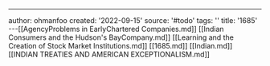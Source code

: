 ---
author: ohmanfoo
created: '2022-09-15'
source: '#todo'
tags: ''
title: '1685'
---[[AgencyProblems in EarlyChartered Companies.md]]
[[Indian Consumers and the Hudson's BayCompany.md]]
[[Learning and the Creation of Stock Market Institutions.md]]
[[1685.md]]
[[Indian.md]]
[[INDIAN TREATIES AND AMERICAN EXCEPTIONALISM.md]]
